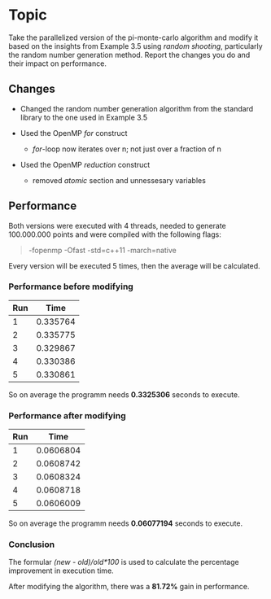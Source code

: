 # Topic

Take the parallelized version of the pi-monte-carlo algorithm and modify it based on the insights from Example 3.5 using _random shooting_, particularly the random number generation method. Report the changes you do and their impact on performance.

## Changes

- Changed the random number generation algorithm from the standard library to the one used in Example 3.5

- Used the OpenMP _for_ construct
    - _for_-loop now iterates over n; not just over a fraction of n

- Used the OpenMP _reduction_ construct
    - removed _atomic_ section and unnessesary variables


## Performance

Both versions were executed with 4 threads, needed to generate 100.000.000 points and were compiled with the following flags:

> -fopenmp -Ofast -std=c++11 -march=native

Every version will be executed 5 times, then the average will be calculated.

### Performance before modifying

| Run 	| Time      	|
|-----	|-----------	|
| 1   	| 0.335764  	|
| 2   	| 0.335775  	|
| 3   	| 0.329867  	|
| 4   	| 0.330386  	|
| 5   	| 0.330861  	|

So on average the programm needs **0.3325306** seconds to execute.

### Performance after modifying

| Run 	| Time      	|
|-----	|-----------	|
| 1   	| 0.0606804  	|
| 2   	| 0.0608742  	|
| 3   	| 0.0608324  	|
| 4   	| 0.0608718  	|
| 5   	| 0.0606009  	|

So on average the programm needs **0.06077194** seconds to execute.

### Conclusion

The formular _(new - old)/old*100_ is used to calculate the percentage improvement in execution time.

After modifying the algorithm, there was a **81.72%** gain in performance.